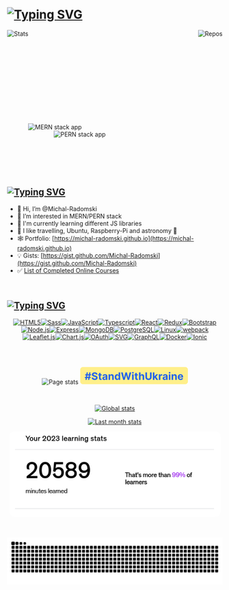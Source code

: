 <!-- Todo: https://github.com/vn7n24fzkq/github-profile-summary-cards -->
<!-- Todo: https://github.com/yoshi389111/github-profile-3d-contrib -->
<!-- Todo: add Turf.js ?? -->

<!-- # :fire: GitHub Languages and Stats -->

# [![Typing SVG](https://readme-typing-svg.demolab.com?font=Arial&weight=900&size=30&pause=1000&color=1F2823&vCenter=true&random=false&width=840&height=44&lines=%F0%9F%94%A5+GitHub+Languages+and+Stats)](https://git.io/typing-svg)

<a href="https://github.com/Michal-Radomski?tab=repositories">
  <img align="left" style="height: 235px" src="https://github-readme-stats.vercel.app/api/top-langs/?username=Michal-Radomski&layout=compact&langs_count=18&theme=buefy&exclude_repo=Udemy_Frontend_Courses&hide=Vue,Sass,Less" alt="Stats"/>
</a>
<a href="https://github.com/Michal-Radomski?tab=repositories">
  <img align="right" style="height: 235px" src="https://github-readme-stats.vercel.app/api/?username=Michal-Radomski&count_private=true&theme=buefy&showicons=true&hide_rank=true" alt="Repos"/>
</a>

</br></br></br></br></br></br></br></br></br></br></br></br>

<a href="https://github.com/Michal-Radomski/MERN_with_Stripe_and_Sendgrid">
  <img align="left" width="395" src="https://github-readme-stats.vercel.app/api/pin/?username=Michal-Radomski&repo=MERN_with_Stripe_and_Sendgrid" alt="MERN stack app"/>
</a>
<a href="https://github.com/Michal-Radomski/PERN_Stack_App">
  <img align="right" width="395" src="https://github-readme-stats.vercel.app/api/pin/?username=Michal-Radomski&repo=PERN_Stack_App" alt="PERN stack app"/>
</a>

</br></br></br></br></br></br></br>

<!-- ## :man_technologist: About Me -->

## [![Typing SVG](https://readme-typing-svg.demolab.com?font=Arial&weight=700&size=22&pause=1000&color=1F2823&vCenter=true&random=false&width=840&height=33&lines=%F0%9F%91%A8%E2%80%8D%F0%9F%92%BB+About+Me)](https://git.io/typing-svg)

- :wave: Hi, I’m @Michal-Radomski
- 👀 I’m interested in MERN/PERN stack
- :brain: I'm currently learning different JS libraries
- :milky_way: I like travelling, Ubuntu, Raspberry-Pi and astronomy :telescope:
- :spider_web: Portfolio: [https://michal-radomski.github.io](https://michal-radomski.github.io)
- :bulb: Gists: [https://gist.github.com/Michal-Radomski](https://gist.github.com/Michal-Radomski)
- :white_check_mark:
  [List of Completed Online Courses](https://github.com/Michal-Radomski/Michal-Radomski/tree/main/Certificates)

</br>

<!-- ## :hammer_and_wrench: Languages, Technologies and Tools -->

## [![Typing SVG](https://readme-typing-svg.demolab.com?font=Arial&weight=700&size=22&pause=1000&color=1F2823&vCenter=true&random=false&width=840&height=33&lines=%F0%9F%9B%A0%EF%B8%8F+Languages%2C+Technologies+and+Tools)](https://git.io/typing-svg)

<div style="display: flex; flex-direction: row; flex-wrap: wrap; justify-content: center; align-items: center; align-content:center, gap: 4px">
<a href="https://www.w3.org/TR/html5" title="HTML5"><img src="https://github.com/get-icon/geticon/raw/master/icons/html-5.svg" alt="HTML5" width="36px" height="36px"></a>
<a href="https://sass-lang.com" title="Sass"><img src="https://github.com/get-icon/geticon/raw/master/icons/sass.svg" alt="Sass" width="36px" height="36px"></a>
<a href="https://developer.mozilla.org/en-US/docs/Web/JavaScript" title="JavaScript"><img src="https://github.com/get-icon/geticon/raw/master/icons/javascript.svg" alt="JavaScript" width="36px" height="36px"></a>
<a href="https://www.typescriptlang.org" title="Typescript"><img src="https://github.com/get-icon/geticon/raw/master/icons/typescript-icon.svg" alt="Typescript" width="36px" height="36px"></a>
<a href="https://reactjs.org" title="React"><img src="https://github.com/get-icon/geticon/raw/master/icons/react.svg" alt="React" width="36px" height="36px"></a>
<a href="https://redux.js.org" title="Redux"><img src="https://github.com/get-icon/geticon/raw/master/icons/redux.svg" alt="Redux" width="36px" height="36px"></a>
<a href="https://getbootstrap.com" title="Bootstrap"><img src="https://github.com/get-icon/geticon/raw/master/icons/bootstrap.svg" alt="Bootstrap" width="36px" height="36px"></a>
<a href="https://nodejs.org" title="Node.js"><img src="https://github.com/get-icon/geticon/raw/master/icons/nodejs-icon.svg" alt="Node.js" width="36px" height="36px"></a>
<a href="https://expressjs.com" title="Express"><img src="https://github.com/get-icon/geticon/raw/master/icons/express.svg" alt="Express" width="36px" height="36px"></a>
<a href="https://www.mongodb.org" title="MongoDB"><img src="https://github.com/get-icon/geticon/raw/master/icons/mongodb-icon.svg" alt="MongoDB" width="36px" height="36px"></a>
<a href="https://www.postgresql.org" title="PostgreSQL"><img src="https://github.com/get-icon/geticon/raw/master/icons/postgresql.svg" alt="PostgreSQL" width="36px" height="36px"></a>
<!-- <a href="https://www.firebase.com" title="Firebase"><img src="https://github.com/get-icon/geticon/raw/master/icons/firebase.svg" alt="Firebase" width="36px" height="36px"></a> -->
<!-- <a href="https://www.gnu.org/software/bash" title="Bash"><img src="https://github.com/get-icon/geticon/raw/master/icons/bash.svg" alt="Bash" width="36px" height="36px"></a> -->
<a href="https://www.linuxfoundation.org" title="Linux"><img src="https://github.com/get-icon/geticon/raw/master/icons/linux-tux.svg" alt="Linux" width="36px" height="36px"></a>
<a href="https://webpack.js.org" title="webpack"><img src="https://github.com/get-icon/geticon/raw/master/icons/webpack.svg" alt="webpack" width="36px" height="36px"></a>
<a href="https://leafletjs.com" title="Leaflet.js"><img src="https://github.com/get-icon/geticon/raw/master/icons/leafjet.svg" alt="Leaflet.js" width="36px" height="36px"></a>
<a href="https://www.chartjs.org" title="Chart.js"><img src="https://www.chartjs.org/img/chartjs-logo.svg" alt="Chart.js" width="46px" height="46px"></a>
<a href="https://oauth.net" title="OAuth"><img src="https://github.com/get-icon/geticon/raw/master/icons/oauth.svg" alt="OAuth" width="36px" height="36px"></a>
<a href="https://www.w3.org/Graphics/SVG" title="SVG"><img src="https://github.com/get-icon/geticon/raw/master/icons/svg.svg" alt="SVG" width="36px" height="36px"></a>
<a href="https://graphql.org" title="GraphQL"><img src="https://github.com/get-icon/geticon/raw/master/icons/graphql.svg" alt="GraphQL" width="36px" height="36px"></a>
<a href="https://www.docker.com" title="Docker"><img src="https://github.com/get-icon/geticon/raw/master/icons/docker-icon.svg" alt="Docker" width="36px" height="36px"></a>
<a href="https://ionicframework.com" title="Ionic"><img src="https://github.com/get-icon/geticon/raw/master/icons/ionic.svg" alt="Ionic" width="36px" height="36px"></a>
</div>

</br></br>

<p align="center">
    <img src="https://hits.seeyoufarm.com/api/count/incr/badge.svg?url=https%3A%2F%2Fgithub.com/Michal-Radomski&count_bg=%238530D4&title_bg=%23515151&icon_color=%23FCC624&title=Profile+views%3A&edge_flat=false" alt="Page stats"/>
    <a href="https://stand-with-ukraine.pp.ua"><img src="https://raw.githubusercontent.com/vshymanskyy/StandWithUkraine/main/badges/StandWithUkraine.svg" alt="Stand With Ukraine"/></a>
</p>

</br>

<p align="center">
  <a href="https://github.com/Michal-Radomski/Michal-Radomski">
    <img src="https://streak-stats.demolab.com?user=Michal-Radomski&theme=default&date_format=j%20M%5B%20Y%5D" alt ="Global stats"/>
  </a>
</p>

<p align="center">
  <a href="https://github-readme-activity-graph.vercel.app/graph?username=Michal-Radomski&theme=github-light">
<img width="530px" height="auto" src="https://github-readme-activity-graph.vercel.app/graph?username=Michal-Radomski&theme=github-light" alt ="Last month stats">
  </a>
</p>

<p align="center">
  <img src="Media/Udemy_stats.png" alt="Udemy Stats" width="495px" height="auto" style="border-radius: 0.75rem"/>
</p>

</br>

<!-- Snake svg/gif -->

![Snake animation](https://github.com/Michal-Radomski/Michal-Radomski/blob/output/github-contribution-grid-snake.svg)
